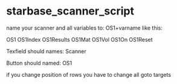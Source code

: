 # starbase_scanner_script

name your scanner and all variables to: OS1+varname like this:

OS1
OS1Index
OS1Results
OS1Mat
OS1Vol
OS1On
OS1Reset

Texfield should names: 
Scanner

Button should named:
OS1

if you change position of rows you have to change all goto targets
